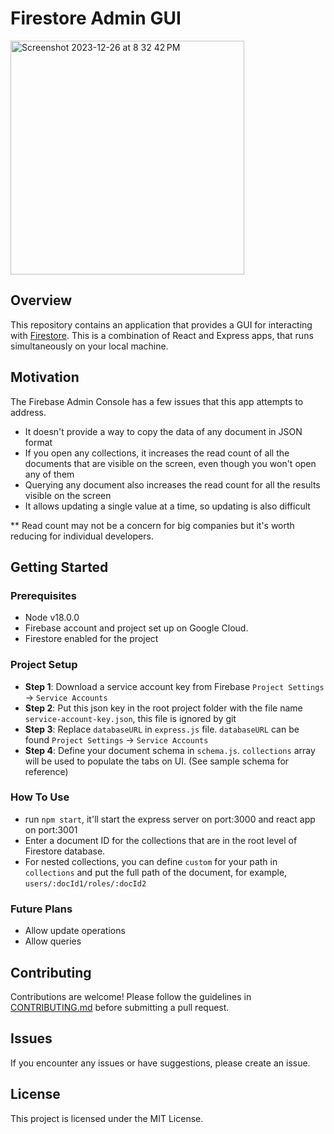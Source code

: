 # Firestore Admin GUI

<img width="374" alt="Screenshot 2023-12-26 at 8 32 42 PM" src="https://github.com/ranjan-malav/firestore-admin-gui/assets/19403844/09469ea1-1d10-46d8-8dbb-bd187fd8c432">

## Overview

This repository contains an application that provides a GUI for interacting with [Firestore](https://firebase.google.com/docs/firestore).
This is a combination of React and Express apps, that runs simultaneously on your local machine.

## Motivation

The Firebase Admin Console has a few issues that this app attempts to address.
- It doesn't provide a way to copy the data of any document in JSON format
- If you open any collections, it increases the read count of all the documents that are visible on the screen, even though you won't open any of them
- Querying any document also increases the read count for all the results visible on the screen
- It allows updating a single value at a time, so updating is also difficult

** Read count may not be a concern for big companies but it's worth reducing for individual developers.

## Getting Started

### Prerequisites

- Node v18.0.0
- Firebase account and project set up on Google Cloud.
- Firestore enabled for the project

### Project Setup

- **Step 1**: Download a service account key from Firebase `Project Settings` -> `Service Accounts`
- **Step 2**: Put this json key in the root project folder with the file name `service-account-key.json`, this file is ignored by git
- **Step 3**: Replace `databaseURL` in `express.js` file. `databaseURL` can be found `Project Settings` -> `Service Accounts`
- **Step 4**: Define your document schema in `schema.js`. `collections` array will be used to populate the tabs on UI. (See sample schema for reference)

### How To Use
- run `npm start`, it'll start the express server on port:3000 and react app on port:3001
- Enter a document ID for the collections that are in the root level of Firestore database.
- For nested collections, you can define `custom` for your path in `collections` and put the full path of the document, for example, `users/:docId1/roles/:docId2`

### Future Plans
- Allow update operations
- Allow queries

##  Contributing
Contributions are welcome! Please follow the guidelines in [CONTRIBUTING.md](CONTRIBUTING.md) before submitting a pull request.

## Issues
If you encounter any issues or have suggestions, please create an issue.

## License
This project is licensed under the MIT License.
